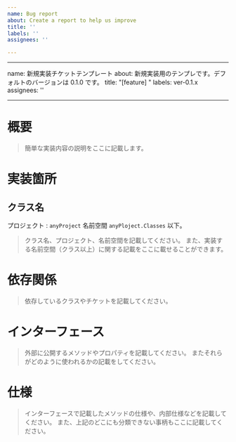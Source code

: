 ```yaml
---
name: Bug report
about: Create a report to help us improve
title: ''
labels: ''
assignees: ''

---
```



---
name: 新規実装チケットテンプレート
about: 新規実装用のテンプレです。デフォルトのバージョンは 0.1.0 です。
title: "[feature] "
labels: ver-0.1.x
assignees: ''

---

# 概要
> 簡単な実装内容の説明をここに記載します。

# 実装箇所
## クラス名
プロジェクト : ` anyProject ` 
名前空間 ` anyPloject.Classes ` 以下。
> クラス名、プロジェクト、名前空間を記載してください。
> また、実装する名前空間（クラス以上）に関する記載をここに載せることができます。


# 依存関係
> 依存しているクラスやチケットを記載してください。

# インターフェース
> 外部に公開するメソッドやプロパティを記載してください。
> またそれらがどのように使われるかの記載をしてください。

# 仕様
> インターフェースで記載したメソッドの仕様や、内部仕様などを記載してください。
> また、上記のどこにも分類できない事柄もここに記載してください。
